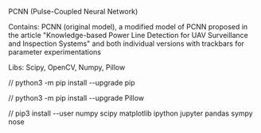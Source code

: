 PCNN (Pulse-Coupled Neural Network)

Contains: PCNN (original model), a modified model of PCNN proposed in the article "Knowledge-based Power Line Detection for UAV Surveillance and Inspection Systems" and both individual versions with trackbars for parameter experimentations

Libs: Scipy, OpenCV, Numpy, Pillow

// python3 -m pip install --upgrade pip

// python3 -m pip install --upgrade Pillow

// pip3 install --user numpy scipy matplotlib ipython jupyter pandas sympy nose